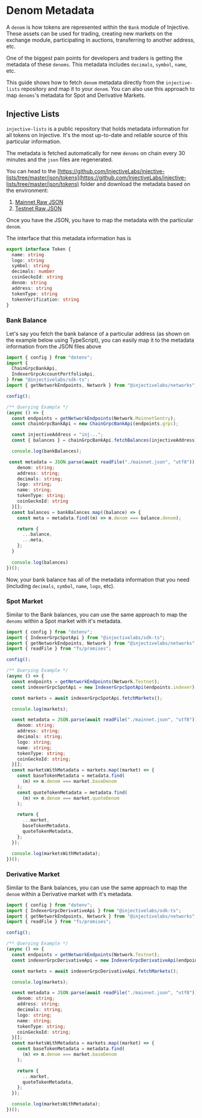 # Denom Metadata

A `denom` is how tokens are represented within the `Bank` module of Injective. These assets can be used for trading, creating new markets on the exchange module, participating in auctions, transferring to another address, etc.

One of the biggest pain points for developers and traders is getting the metadata of these `denoms`. This metadata includes `decimals`, `symbol`, `name`, etc.&#x20;

This guide shows how to fetch `denom` metadata directly from the `injective-lists` repository and map it to your `denom`. You can also use this approach to map `denoms`'s metadata for Spot and Derivative Markets.&#x20;

## Injective Lists

`injective-lists` is a public repository that holds metadata information for all tokens on Injective. It's the most up-to-date and reliable source of this particular information.&#x20;

The metadata is fetched automatically for new `denoms` on chain every 30 minutes and the `json` files are regenerated.&#x20;

You can head to the [https://github.com/InjectiveLabs/injective-lists/tree/master/json/tokens](https://github.com/InjectiveLabs/injective-lists/tree/master/json/tokens) folder and download the metadata based on the environment:

1. [Mainnet Raw JSON](https://raw.githubusercontent.com/InjectiveLabs/injective-lists/refs/heads/master/json/tokens/mainnet.json)
2. [Testnet Raw JSON](https://github.com/InjectiveLabs/injective-lists/blob/master/json/tokens/testnet.json)

Once you have the JSON, you have to map the metadata with the particular `denom`.&#x20;

The interface that this metadata information has is

```typescript
export interface Token {
  name: string
  logo: string
  symbol: string
  decimals: number
  coinGeckoId: string
  denom: string
  address: string
  tokenType: string
  tokenVerification: string
}
```

### Bank Balance

Let's say you fetch the bank balance of a particular address (as shown on the example below using TypeScript), you can easily map it to the metadata information from the JSON files above

```typescript
import { config } from "dotenv";
import {
  ChainGrpcBankApi,
  IndexerGrpcAccountPortfolioApi,
} from "@injectivelabs/sdk-ts";
import { getNetworkEndpoints, Network } from "@injectivelabs/networks";

config();

/** Querying Example */
(async () => {
  const endpoints = getNetworkEndpoints(Network.MainnetSentry);
  const chainGrpcBankApi = new ChainGrpcBankApi(endpoints.grpc);

  const injectiveAddress = "inj...";
  const { balances } = chainGrpcBankApi.fetchBalances(injectiveAddress);

  console.log(bankBalances);

 const metadata = JSON.parse(await readFile("./mainnet.json", "utf8")) as {
    denom: string;
    address: string;
    decimals: string;
    logo: string;
    name: string;
    tokenType: string;
    coinGeckoId: string
  }[];
  const balances = bankBalances.map((balance) => {
    const meta = metadata.find((m) => m.denom === balance.denom);

    return {
      ...balance,
      ...meta,
    };
  }
  
  console.log(balances)
})();
```

Now, your bank balance has all of the metadata information that you need (including `decimals`, `symbol`, `name`, `logo`, etc).

### Spot Market

Similar to the Bank balances, you can use the same approach to map the `denoms` within a Spot market with it's metadata.

```typescript
import { config } from "dotenv";
import { IndexerGrpcSpotApi } from "@injectivelabs/sdk-ts";
import { getNetworkEndpoints, Network } from "@injectivelabs/networks";
import { readFile } from "fs/promises";

config();

/** Querying Example */
(async () => {
  const endpoints = getNetworkEndpoints(Network.Testnet);
  const indexerGrpcSpotApi = new IndexerGrpcSpotApi(endpoints.indexer);

  const markets = await indexerGrpcSpotApi.fetchMarkets();

  console.log(markets);

  const metadata = JSON.parse(await readFile("./mainnet.json", "utf8")) as {
    denom: string;
    address: string;
    decimals: string;
    logo: string;
    name: string;
    tokenType: string;
    coinGeckoId: string;
  }[];
  const marketsWithMetadata = markets.map((market) => {
    const baseTokenMetadata = metadata.find(
      (m) => m.denom === market.baseDenom
    );
    const quoteTokenMetadata = metadata.find(
      (m) => m.denom === market.quoteDenom
    );

    return {
      ...market,
      baseTokenMetadata,
      quoteTokenMetadata,
    };
  });

  console.log(marketsWithMetadata);
})();
```

### Derivative Market

Similar to the Bank balances, you can use the same approach to map the `denom` within a Derivative market with it's metadata.

```typescript
import { config } from "dotenv";
import { IndexerGrpcDerivativeApi } from "@injectivelabs/sdk-ts";
import { getNetworkEndpoints, Network } from "@injectivelabs/networks";
import { readFile } from "fs/promises";

config();

/** Querying Example */
(async () => {
  const endpoints = getNetworkEndpoints(Network.Testnet);
  const indexerGrpcDerivativeApi = new IndexerGrpcDerivativeApi(endpoints.indexer);

  const markets = await indexerGrpcDerivativeApi.fetchMarkets();

  console.log(markets);

  const metadata = JSON.parse(await readFile("./mainnet.json", "utf8")) as {
    denom: string;
    address: string;
    decimals: string;
    logo: string;
    name: string;
    tokenType: string;
    coinGeckoId: string;
  }[];
  const marketsWithMetadata = markets.map((market) => {
    const baseTokenMetadata = metadata.find(
      (m) => m.denom === market.baseDenom
    );

    return {
      ...market,
      quoteTokenMetadata,
    };
  });

  console.log(marketsWithMetadata);
})();
```
